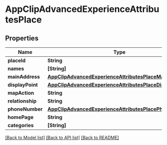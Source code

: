 # AppClipAdvancedExperienceAttributesPlace

## Properties
Name | Type | Description | Notes
------------ | ------------- | ------------- | -------------
**placeId** | **String** |  | [optional] 
**names** | **[String]** |  | [optional] 
**mainAddress** | [**AppClipAdvancedExperienceAttributesPlaceMainAddress**](AppClipAdvancedExperienceAttributesPlaceMainAddress.md) |  | [optional] 
**displayPoint** | [**AppClipAdvancedExperienceAttributesPlaceDisplayPoint**](AppClipAdvancedExperienceAttributesPlaceDisplayPoint.md) |  | [optional] 
**mapAction** | **String** |  | [optional] 
**relationship** | **String** |  | [optional] 
**phoneNumber** | [**AppClipAdvancedExperienceAttributesPlacePhoneNumber**](AppClipAdvancedExperienceAttributesPlacePhoneNumber.md) |  | [optional] 
**homePage** | **String** |  | [optional] 
**categories** | **[String]** |  | [optional] 

[[Back to Model list]](../README.md#documentation-for-models) [[Back to API list]](../README.md#documentation-for-api-endpoints) [[Back to README]](../README.md)


